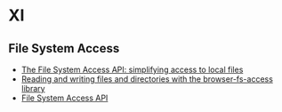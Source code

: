 # XI

## File System Access

- [The File System Access API: simplifying access to local files](https://web.dev/file-system-access)
- [Reading and writing files and directories with the browser-fs-access library](https://web.dev/browser-fs-access)
- [File System Access API](https://developer.mozilla.org/en-US/docs/Web/API/File_System_Access_API)
